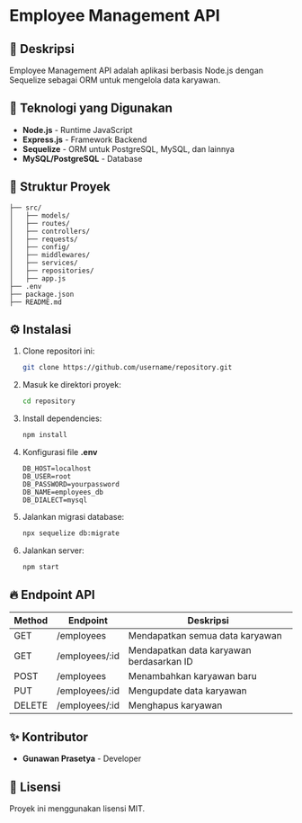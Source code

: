 # Employee Management API

## 📌 Deskripsi
Employee Management API adalah aplikasi berbasis Node.js dengan Sequelize sebagai ORM untuk mengelola data karyawan.

## 🚀 Teknologi yang Digunakan
- **Node.js** - Runtime JavaScript
- **Express.js** - Framework Backend
- **Sequelize** - ORM untuk PostgreSQL, MySQL, dan lainnya
- **MySQL/PostgreSQL** - Database

## 📂 Struktur Proyek
```
├── src/
│   ├── models/
│   ├── routes/
│   ├── controllers/
│   ├── requests/
│   ├── config/
│   ├── middlewares/
│   ├── services/
│   ├── repositories/
│   ├── app.js
├── .env
├── package.json
├── README.md
```

## ⚙️ Instalasi
1. Clone repositori ini:
   ```bash
   git clone https://github.com/username/repository.git
   ```
2. Masuk ke direktori proyek:
   ```bash
   cd repository
   ```
3. Install dependencies:
   ```bash
   npm install
   ```
4. Konfigurasi file **.env**
   ```env
   DB_HOST=localhost
   DB_USER=root
   DB_PASSWORD=yourpassword
   DB_NAME=employees_db
   DB_DIALECT=mysql
   ```
5. Jalankan migrasi database:
   ```bash
   npx sequelize db:migrate
   ```
6. Jalankan server:
   ```bash
   npm start
   ```

## 🔥 Endpoint API
| Method | Endpoint | Deskripsi |
|--------|---------|-----------|
| GET | /employees | Mendapatkan semua data karyawan |
| GET | /employees/:id | Mendapatkan data karyawan berdasarkan ID |
| POST | /employees | Menambahkan karyawan baru |
| PUT | /employees/:id | Mengupdate data karyawan |
| DELETE | /employees/:id | Menghapus karyawan |

## ✨ Kontributor
- **Gunawan Prasetya** - Developer

## 📜 Lisensi
Proyek ini menggunakan lisensi MIT.

